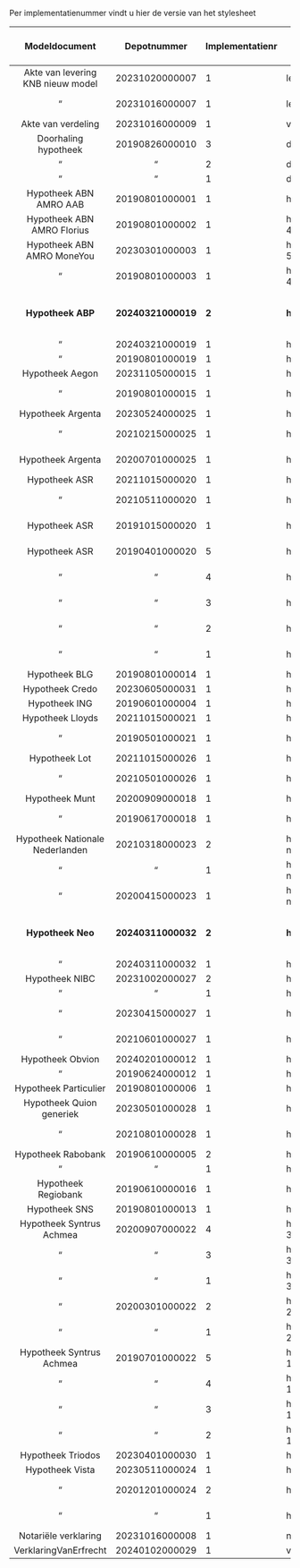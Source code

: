 Per implementatienummer vindt u hier de versie van het stylesheet

Modeldocument|Depotnummer|Implementatienr|Versie stylesheet|Geldig tot en met|Beta
:---:|:---:|---|---|:---:|:---:
Akte van levering KNB nieuw model|20231020000007|1|levering-8.0.0
 “ |20231016000007|1|levering-7.0.0|2024-06-01
Akte van verdeling|20231016000009|1|verdeling-5.0.0
Doorhaling hypotheek|20190826000010|3|doorhaling_hypotheek-3.1.1
 “ | “ |2|doorhaling_hypotheek-3.1.0
 “ | “ |1|doorhaling_hypotheek-3.0.0
Hypotheek ABN AMRO AAB|20190801000001|1|hypotheek_abn_amro_aab-4.0.0
Hypotheek ABN AMRO Florius|20190801000002|1|hypotheek_abn_amro_florius-4.0.0
Hypotheek ABN AMRO MoneYou|20230301000003|1|hypotheek_abn_amro_moneyou-5.0.0
 “ |20190801000003|1|hypotheek_abn_amro_moneyou-4.0.0|2024-06-01
**Hypotheek ABP**|**20240321000019**|**2**|**hypotheek_abp-2.0.1**||**Beta tot 5 juni**
 “ |20240321000019|1|hypotheek_abp-2.0.0
 “ |20190801000019|1|hypotheek_abp-1.0.0
Hypotheek Aegon|20231105000015|1|hypotheek_aegon-6.0.0
 “ |20190801000015|1|hypotheek_aegon-5.0.0|2024-06-01
Hypotheek Argenta|20230524000025|1|hypotheek_argenta-3.0
 “ |20210215000025|1|hypotheek_argenta-2.0|2024-06-01
Hypotheek Argenta|20200701000025|1|hypotheek_argenta-1.0.0|2024-06-01
Hypotheek ASR|20211015000020|1|hypotheek_asr-4.0.0
 “ |20210511000020|1|hypotheek_asr-3.0.0|2024-06-01
Hypotheek ASR|20191015000020|1|hypotheek_asr-2.0.0|2024-06-01
Hypotheek ASR|20190401000020|5|hypotheek_asr-1.2.1|2024-06-01
 “ | “ |4|hypotheek_asr-1.2.0|2024-06-01
 “ | “ |3|hypotheek_asr-1.1.1|2024-06-01
 “ | “ |2|hypotheek_asr-1.1.0|2024-06-01
 “ | “ |1|hypotheek_asr-1.0.0|2024-06-01
Hypotheek BLG|20190801000014|1|hypotheek_blg-3.0.0
Hypotheek Credo|20230605000031|1|hypotheek_credo-1.0.0
Hypotheek ING|20190601000004|1|hypotheek_ing-4.0.0
Hypotheek Lloyds|20211015000021|1|hypotheek_lloyds-2.0.0
 “ |20190501000021|1|hypotheek_lloyds-1.0.0|2024-06-01
Hypotheek Lot|20211015000026|1|hypotheek_lot-2.0.0
 “ |20210501000026|1|hypotheek_lot-1.0.0|2024-06-01
Hypotheek Munt|20200909000018|1|hypotheek_munt-3.0
 “ |20190617000018|1|hypotheek_munt-2.0.0|2024-06-01
Hypotheek Nationale Nederlanden|20210318000023|2|hypotheek_nationale-nederlanden-2.1.0
 “ | “ |1|hypotheek_nationale-nederlanden-2.0.0
 “ |20200415000023|1|hypotheek_nationale-nederlanden-1.0.0|2024-06-01
**Hypotheek Neo**|**20240311000032**|**2**|**hypotheek_neo-1.0.1**||**Beta tot 5 juni**
 “ |20240311000032|1|hypotheek_neo-1.0.0
Hypotheek NIBC|20231002000027|2|hypotheek_nibc-3.0.1
 “ | “ |1|hypotheek_nibc-3.0.0
 “ |20230415000027|1|hypotheek_nibc-2.0.0|2024-06-01
 “ |20210601000027|1|hypotheek_nibc-1.0.0|2024-06-01
Hypotheek Obvion|20240201000012|1|hypotheek_obvion-5.0.0
 “ |20190624000012|1|hypotheek_obvion-4.0.0
Hypotheek Particulier|20190801000006|1|hypotheek_particulier-3.0.0
Hypotheek Quion generiek|20230501000028|1|hypotheek_quion_generiek-2.0
 “ |20210801000028|1|hypotheek_quion_generiek-1.0|2024-06-01
Hypotheek Rabobank|20190610000005|2|hypotheek_rabobank-5.0.1
 “ | “ |1|hypotheek_rabobank-5.0.0
Hypotheek Regiobank|20190610000016|1|hypotheek_regiobank-3.0.0
Hypotheek SNS|20190801000013|1|hypotheek_sns-2.5.0
Hypotheek Syntrus Achmea|20200907000022|4|hypotheek_syntrus_achmea-3.1.2
 “ | “ |3|hypotheek_syntrus_achmea-3.1.1
 “ | “ |1|hypotheek_syntrus_achmea-3.0.0
 “ |20200301000022|2|hypotheek_syntrus_achmea-2.1.0|2024-06-01
 “ | “ |1|hypotheek_syntrus_achmea-2.0.0|2024-06-01
Hypotheek Syntrus Achmea|20190701000022|5|hypotheek_syntrus_achmea-1.0.4|2024-06-01
 “ | “ |4|hypotheek_syntrus_achmea-1.0.3|2024-06-01
 “ | “ |3|hypotheek_syntrus_achmea-1.0.2|2024-06-01
 “ | “ |2|hypotheek_syntrus_achmea-1.0.1|2024-06-01
Hypotheek Triodos|20230401000030|1|hypotheek_triodos-1.0.0
Hypotheek Vista|20230511000024|1|hypotheek_vista-3.0.0
 “ |20201201000024|2|hypotheek_vista-2.0.1|2024-06-01
 “ | “ |1|hypotheek_vista-2.0.0|2024-06-01
Notariële verklaring|20231016000008|1|notariele_verklaring-4.0.0
VerklaringVanErfrecht|20240102000029|1|vve_wettelijkeverdeling-1.0